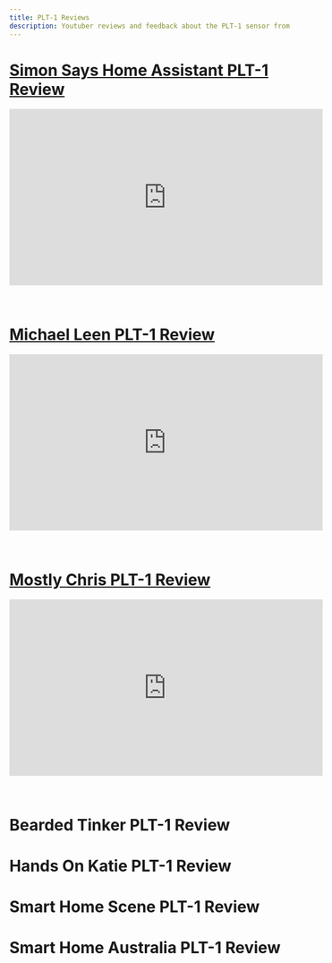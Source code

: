 ```yaml
---
title: PLT-1 Reviews
description: Youtuber reviews and feedback about the PLT-1 sensor from Apollo Automation.
---
```

# [Simon Says Home Assistant PLT-1 Review](https://youtu.be/hocliw98_Gk?si=8TMFLD7xiYah1RmJ)

<div class="cms-embed"><iframe width="560" height="315" src="https://www.youtube.com/embed/hocliw98_Gk?si=_6sQuB7iQbW35NjP" title="YouTube video player" frameborder="0" allow="accelerometer; autoplay; clipboard-write; encrypted-media; gyroscope; picture-in-picture; web-share" referrerpolicy="strict-origin-when-cross-origin" allowfullscreen=""></iframe></div>

&nbsp;

# [Michael Leen PLT-1 Review](https://youtu.be/tSYUJESNyFM?si=9k0OBns9XvNzYjyz)

<div class="cms-embed"><iframe width="560" height="315" src="https://www.youtube.com/embed/tSYUJESNyFM?si=7beKvnMKHeK6bu82" title="YouTube video player" frameborder="0" allow="accelerometer; autoplay; clipboard-write; encrypted-media; gyroscope; picture-in-picture; web-share" referrerpolicy="strict-origin-when-cross-origin" allowfullscreen=""></iframe></div>

&nbsp;

# [Mostly Chris PLT-1 Review](https://youtu.be/9TtLOLbf9zI?si=0wRhrtZ8f9KXqAhB)

<div class="cms-embed"><iframe width="560" height="315" src="https://www.youtube.com/embed/9TtLOLbf9zI?si=0wRhrtZ8f9KXqAhB" title="YouTube video player" frameborder="0" allow="accelerometer; autoplay; clipboard-write; encrypted-media; gyroscope; picture-in-picture; web-share" referrerpolicy="strict-origin-when-cross-origin" allowfullscreen=""></iframe></div>

&nbsp;

# Bearded Tinker PLT-1 Review

# Hands On Katie PLT-1 Review

# Smart Home Scene PLT-1 Review

# Smart Home Australia PLT-1 Review